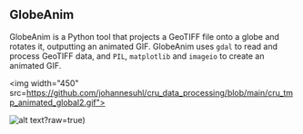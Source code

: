 ## GlobeAnim
GlobeAnim is a Python tool that projects a GeoTIFF file onto a globe and rotates it, outputting an animated GIF. GlobeAnim uses ```gdal``` to read and process GeoTIFF data, and ```PIL```, ```matplotlib``` and ```imageio``` to create an animated GIF. 

<img width="450" src=https://github.com/johannesuhl/cru_data_processing/blob/main/cru_tmp_animated_global2.gif">


![alt text](https://github.com/johannesuhl/cru_data_processing/blob/main/cru_tmp_animated_global2.gif)?raw=true)

